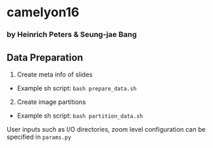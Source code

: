 # camelyon16
### by Heinrich Peters & Seung-jae Bang

## Data Preparation
1. Create meta info of slides
- Example sh script:
```bash prepare_data.sh```

2. Create image partitions 
- Example sh script:
```bash partition_data.sh```

User inputs such as I/O directories, zoom level configuration can be specified in `params.py`
